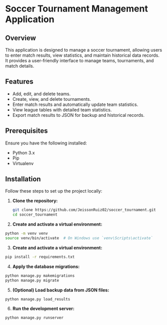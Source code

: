 # Soccer Tournament Management Application

## Overview

This application is designed to manage a soccer tournament, allowing users to enter match results, view statistics, and maintain historical data records. It provides a user-friendly interface to manage teams, tournaments, and match details.

## Features

- Add, edit, and delete teams.
- Create, view, and delete tournaments.
- Enter match results and automatically update team statistics.
- View league tables with detailed team statistics.
- Export match results to JSON for backup and historical records.

## Prerequisites

Ensure you have the following installed:

- Python 3.x
- Pip
- Virtualenv

## Installation

Follow these steps to set up the project locally:

1. **Clone the repository:**
   ```bash
   git clone https://github.com/JeissonRuiz02/soccer_tournament.git
   cd soccer_tournament

2. **Create and activate a virtual environment:**
```bash
python -m venv venv
source venv/bin/activate  # On Windows use `venv\Scripts\activate`
```

3. **Create and activate a virtual environment:**
```bash
pip install -r requirements.txt
```

4. **Apply the database migrations:**

```bash
python manage.py makemigrations
python manage.py migrate
```
5. **(Optional) Load backup data from JSON files:**
```bash
python manage.py load_results
```
6. **Run the development server:**
```bash
python manage.py runserver
```




